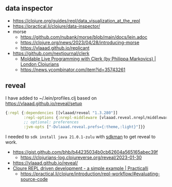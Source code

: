 ## data inspector

- https://clojure.org/guides/repl/data_visualization_at_the_repl
- https://practical.li/clojure/data-inspector/
- morse
  - https://github.com/nubank/morse/blob/main/docs/lein.adoc
  - https://clojure.org/news/2023/04/28/introducing-morse
  - https://vlaaad.github.io/replicant
- https://github.com/nextjournal/clerk
  - [Moldable Live Programming with Clerk (by Philippa Markovics) | London Clojurians](https://youtu.be/3bs3QX92kYA)
  - https://news.ycombinator.com/item?id=35743261

## reveal

I have added to ~/.lein/profiles.clj based on https://vlaaad.github.io/reveal/setup

```clojure
{:repl {:dependencies [[vlaaad/reveal "1.3.280"]]
        :repl-options {:nrepl-middleware [vlaaad.reveal.nrepl/middleware]}
        ;; optional: preferences
        :jvm-opts ["-Dvlaaad.reveal.prefs={:theme,:light}"]}}
```

I needed to `sdk install java 21.0.1-zulu` with [sdkman](/src/languages/java/sdkman.md) to get reveal to work.

- https://gist.github.com/bhb/b44235034b0cb62604a565165abec39f
  - https://clojurians-log.clojureverse.org/reveal/2023-01-30
- https://vlaaad.github.io/reveal/
- [Cloure REPL driven development - a simple example | Practicalli](https://youtu.be/rQ802kSaip4)
  - https://practical.li/clojure/introduction/repl-workflow/#evaluating-source-code
